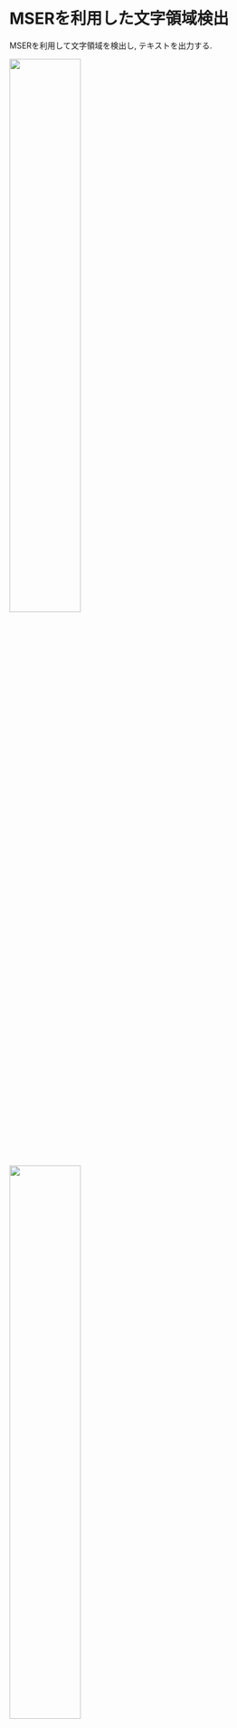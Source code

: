 # MSERを利用した文字領域検出
MSERを利用して文字領域を検出し, テキストを出力する.

<img src="https://user-images.githubusercontent.com/39133269/43440942-1d244814-94d4-11e8-94c1-a3cbea4897ce.png" width=50%>
<img src="https://user-images.githubusercontent.com/39133269/43440408-1c668f06-94d2-11e8-964f-7dea9214cfae.png" width=50%>



## 実行環境
- MacOS 10.13.4

- Python 3.6.5

- OpenCV 3.4.1

- numpy 1.14.3

## コード詳細
- ### MSERでの処理
入力画像をグレースケール画像に変換してMSERで文字の候補を検出する. 
但し, OpenCV4.3.1ではdetectRegionsの引数が2つになっているので注意.

```python
imgname = image_name
img = cv2.imread(imgname)
gray = cv2.cvtColor(img, cv2.COLOR_BGR2GRAY)
mser = cv2.MSER_create()
mser.setMinArea(100)
mser.setMaxArea(800)
coordinates = mser.detectRegions(gray, None)
```

- ### 文字の抽出

検出した文字の候補に対してアスペクト比と大きさの条件で文字以外を削減処理し, 残りを文字として登録する.

for coord in coordinates:
    bbox = cv2.boundingRect(coord)
    x,y,w,h = bbox
    aspect_ratio = w / h
    if w < 10 or h < 10 or w/h > 5:
        continue
    moji.append([x, y, h, w])

- ### 文字列検出

登録した文字を左から順にソートし, 上から順に先頭の文字 の中線を登録して中線上の文字を文字列として登録する.
```python
moji_sort = sorted(moji, key=lambda x: x[1])
    for i in range(len(moji_sort)):
        if high_line >= moji_sort[i][1]-10 and high_line <= (moji_sort[i][1] + moji_sort[i][3]+10):
            string[j].append(moji_sort[i])
        else:
            high_line = moji_sort[i][1]+moji_sort[i][3]/2
            string.append([])
            j = j + 1
            string[j].append(moji_sort[i])
```

- ### OCRによるテキスト出力

文字列が右上がりか, 左上がりかで(これは文字列そのものだけではなく撮影時に斜めになる場合などもある)処理を変えている.

```python
for i in range(len(string)):
    if len(string[i]) < 30:
        continue
    string_sort = sorted(string[i], key=lambda x: x[0])
    string_sort = np.array(string_sort)
    im = img[string_sort.min(axis=0)[1]-2:string_sort.min(axis=0)[1]+(string_sort.min(axis=0)[1]+string_sort.max(axis=0)[3]-string_sort.min(axis=0)[1]), string_sort.min(axis=0)[0]-2:string_sort.min(axis=0)[0]+(string_sort.max(axis=0)[0]-string_sort.min(axis=0)[0]+string_sort.max(axis=0)[2])]
    cv2.imwrite("result"+str(num)+".png", im)
    txt = tool.image_to_string(Image.open('result'+str(num)+'.png'), lang="eng", builder=pyocr.builders.TextBuilder(tesseract_layout=6))
    print(txt)
```

## 結果
DやPなどのようなアルファベットについては空洞が文字として登録され, ノイズになる.

また縦に並ぶ文字同士が重なっている場合にはノイズが入ってうまくいかない.


## 参考文献

[自然なイメージ内にあるテキストの自動検出と自動認識](https://jp.mathworks.com/help/vision/examples/automatically-detect-and-recognize-text-in-natural-images.html)（MSERを使った処理参照）

[MSER openCV not working #10554](https://github.com/opencv/opencv/issues/10554)（mser.detectRegionsの引数を参照）

[Python3系でtesseractを使ってOCRをやってみる](http://teru0rc4.hatenablog.com/entry/2017/08/09/230046)（OCRの環境構築）

